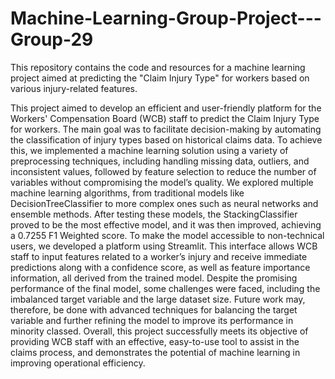 # Machine-Learning-Group-Project---Group-29
This repository contains the code and resources for a machine learning project aimed at predicting the "Claim Injury Type" for workers based on various injury-related features. 

This project aimed to develop an efficient and user-friendly platform for the Workers' Compensation Board (WCB) staff to predict the Claim Injury Type for workers. The main goal was to facilitate decision-making by automating the classification of injury types based on historical claims data. To achieve this, we implemented a machine learning solution using a variety of preprocessing techniques, including handling missing data, outliers, and inconsistent values, followed by feature selection to reduce the number of variables without compromising the model’s quality. We explored multiple machine learning algorithms, from traditional models like DecisionTreeClassifier to more complex ones such as neural networks and ensemble methods. After testing these models, the StackingClassifier proved to be the most effective model, and it was then improved, achieving a 0.7255 F1 Weighted score.
To make the model accessible to non-technical users, we developed a platform using Streamlit. This interface allows WCB staff to input features related to a worker’s injury and receive immediate predictions along with a confidence score, as well as feature importance information, all derived from the trained model. Despite the promising performance of the final model, some challenges were faced, including the imbalanced target variable and the large dataset size. Future work may, therefore, be done with advanced techniques for balancing the target variable and further refining the model to improve its performance in minority classed. Overall, this project successfully meets its objective of providing WCB staff with an effective, easy-to-use tool to assist in the claims process, and demonstrates the potential of machine learning in improving operational efficiency.
